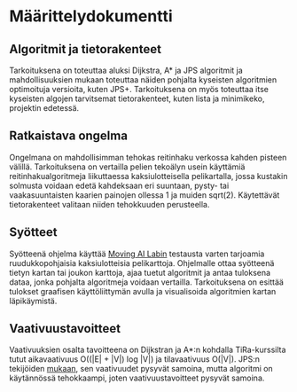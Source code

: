 # Määrittelydokumentti
## Algoritmit ja tietorakenteet
Tarkoituksena on toteuttaa aluksi Dijkstra, A* ja JPS algoritmit ja mahdollisuuksien mukaan toteuttaa näiden pohjalta kyseisten algoritmien optimoituja versioita, kuten JPS+. Tarkoituksena on myös toteuttaa itse kyseisten algojen tarvitsemat tietorakenteet, kuten lista ja minimikeko, projektin edetessä.

## Ratkaistava ongelma
Ongelmana on mahdollisimman tehokas reitinhaku verkossa kahden pisteen välillä. Tarkoituksena on vertailla pelien tekoälyn usein käyttämiä reitinhakualgoritmeja liikuttaessa kaksiulotteisella pelikartalla, jossa kustakin solmusta voidaan edetä kahdeksaan eri suuntaan, pysty- tai vaakasuuntaisten kaarien painojen ollessa 1 ja muiden sqrt(2). Käytettävät tietorakenteet valitaan niiden tehokkuuden perusteella.

## Syötteet
Syötteenä ohjelma käyttää [Moving AI Labin](http://movingai.com/benchmarks/) testausta varten tarjoamia ruudukkopohjaisia kaksiulotteisia pelikarttoja. Ohjelmalle ottaa syötteenä tietyn kartan tai joukon karttoja, ajaa tuetut algoritmit ja antaa tuloksena dataa, jonka pohjalta algoritmeja voidaan vertailla. Tarkoituksena on esittää tulokset graafisen käyttöliittymän avulla ja visualisoida algoritmien kartan läpikäymistä.

## Vaativuustavoitteet
Vaativuuksien osalta tavoitteena on Dijkstran ja A*:n kohdalla TiRa-kurssilta tutut aikavaativuus O((|E| + |V|) log |V|) ja tilavaativuus O(|V|). JPS:n tekijöiden [mukaan](https://harablog.wordpress.com/2011/09/07/jump-point-search/), sen vaativuudet pysyvät samoina, mutta algoritmi on käytännössä tehokkaampi, joten vaativuustavoitteet pysyvät samoina.
